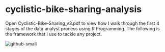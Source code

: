 # cyclistic-bike-sharing-analysis

Open Cyclistic-Bike-Sharing_v3.pdf to view how I walk through the first 4 stages of the data analyst process using R Programming. 
The following is the framework that I use to tackle any project. 

![github-small](https://github.com/dnich02f/all-things-data/blob/8303239ddbadd0d85154c3a9b2c1fa8d3f119298/6%20Stages%20of%20the%20Data%20Analysis%20Process.png)
